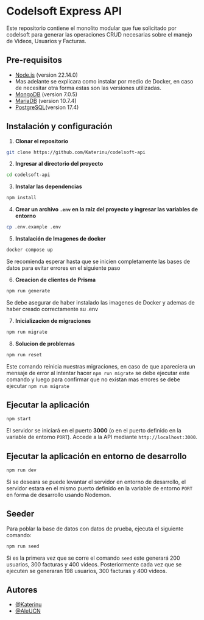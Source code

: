 # Codelsoft Express API
Este repositorio contiene el monolito modular que fue solicitado por codelsoft para generar las operaciones CRUD necesarias sobre el manejo de Videos, Usuarios y Facturas.

## Pre-requisitos
- [Node.js](https://nodejs.org/es/) (version 22.14.0)
- Mas adelante se explicara como instalar por medio de Docker, en caso de necesitar otra forma estas son las versiones utilizadas.
- [MongoDB](https://www.mongodb.com/try/download/community) (version 7.0.5)
- [MariaDB](https://mariadb.org) (version 10.7.4)
- [PostgreSQL](https://www.postgresql.org/download/)(version 17.4)

## Instalación y configuración

1. **Clonar el repositorio**
```bash
git clone https://github.com/Katerinu/codelsoft-api
```

2. **Ingresar al directorio del proyecto**
```bash
cd codelsoft-api
```

3. **Instalar las dependencias**
```bash
npm install
```

4. **Crear un archivo `.env` en la raíz del proyecto y ingresar las variables de entorno**
```bash
cp .env.example .env
```

5. **Instalación de Imagenes de docker**
```bash
docker compose up
```
Se recomienda esperar hasta que se inicien completamente las bases de datos para evitar errores en el siguiente paso

6. **Creacion de clientes de Prisma**
```bash
npm run generate
```
Se debe asegurar de haber instalado las imagenes de Docker y ademas de haber creado correctamente su .env

7. **Inicializacion de migraciones**
```bash
npm run migrate
```

8. **Solucion de problemas**
```bash
npm run reset
```
Este comando reinicia nuestras migraciones, en caso de que apareciera un mensaje de error al intentar hacer `npm run migrate` se debe ejecutar este comando y luego para confirmar que no existan mas errores se debe ejecutar `npm run migrate`

## Ejecutar la aplicación
```bash
npm start
```
El servidor se iniciará en el puerto **3000** (o en el puerto definido en la variable de entorno `PORT`). Accede a la API mediante `http://localhost:3000`.

## Ejecutar la aplicación en entorno de desarrollo
```bash
npm run dev
```
Si se deseara se puede levantar el servidor en entorno de desarrollo, el servidor estara en el mismo puerto definido en la variable de entorno `PORT` en forma de desarrollo usando Nodemon.

## Seeder
Para poblar la base de datos con datos de prueba, ejecuta el siguiente comando:
```bash
npm run seed
```
Si es la primera vez que se corre el comando `seed` este generará 200 usuarios, 300 facturas y 400 videos. Posteriormente cada vez que se ejecuten se generaran 198 usuarios, 300 facturas y 400 videos.

## Autores
- [@Katerinu](https://www.github.com/Katerinu)
- [@AleUCN](https://github.com/AleUCN)